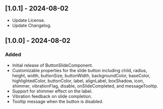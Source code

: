 ## [1.0.1] - 2024-08-02

* Update License.
* Update Changelog.

## [1.0.0] - 2024-08-02
### Added
* Initial release of ButtonSlideComponent.
* Customizable properties for the slide button including child, radius, height, width, buttonSize, buttonWidth, backgroundColor, baseColor, highlightedColor, buttonColor, label, alignLabel, boxShadow, icon, shimmer, vibrationFlag, disable, onSlideCompleted, and messageTooltip.
* Support for shimmer effect on the label.
* Vibration feedback on slide completion.
* Tooltip message when the button is disabled.